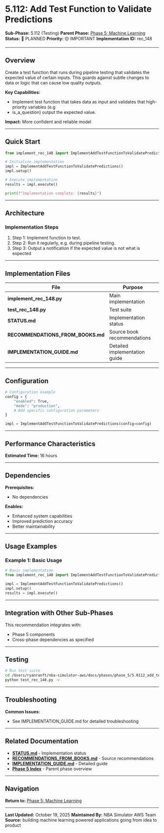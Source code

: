 # 5.112: Add Test Function to Validate Predictions

**Sub-Phase:** 5.112 (Testing)
**Parent Phase:** [Phase 5: Machine Learning](../PHASE_5_INDEX.md)
**Status:** 🔵 PLANNED
**Priority:** 🟡 IMPORTANT
**Implementation ID:** rec_148

---

## Overview

Create a test function that runs during pipeline testing that validates the expected value of certain inputs. This guards against subtle changes to data or logic that can cause low quality outputs.

**Key Capabilities:**
- Implement test function that takes data as input and validates that high-priority variables (e.g
- is_a_question) output the expected value.

**Impact:**
More confident and reliable model

---

## Quick Start

```python
from implement_rec_148 import ImplementAddTestFunctionToValidatePredictions

# Initialize implementation
impl = ImplementAddTestFunctionToValidatePredictions()
impl.setup()

# Execute implementation
results = impl.execute()

print(f"Implementation complete: {results}")
```

---

## Architecture

### Implementation Steps

1. Step 1: Implement function to test.
2. Step 2: Run it regularly, e.g. during pipeline testing.
3. Step 3: Output a notification if the expected value is not what is expected

---

## Implementation Files

| File | Purpose |
|------|---------|
| **implement_rec_148.py** | Main implementation |
| **test_rec_148.py** | Test suite |
| **STATUS.md** | Implementation status |
| **RECOMMENDATIONS_FROM_BOOKS.md** | Source book recommendations |
| **IMPLEMENTATION_GUIDE.md** | Detailed implementation guide |

---

## Configuration

```python
# Configuration example
config = {
    "enabled": True,
    "mode": "production",
    # Add specific configuration parameters
}

impl = ImplementAddTestFunctionToValidatePredictions(config=config)
```

---

## Performance Characteristics

**Estimated Time:** 16 hours

---

## Dependencies

**Prerequisites:**
- No dependencies

**Enables:**
- Enhanced system capabilities
- Improved prediction accuracy
- Better maintainability

---

## Usage Examples

### Example 1: Basic Usage

```python
# Basic implementation
from implement_rec_148 import ImplementAddTestFunctionToValidatePredictions

impl = ImplementAddTestFunctionToValidatePredictions()
impl.setup()
results = impl.execute()
```

---

## Integration with Other Sub-Phases

This recommendation integrates with:
- Phase 5 components
- Cross-phase dependencies as specified

---

## Testing

```bash
# Run test suite
cd /Users/ryanranft/nba-simulator-aws/docs/phases/phase_5/5.0112_add_test_function_to_validate_predictions
python test_rec_148.py -v
```

---

## Troubleshooting

**Common Issues:**
- See IMPLEMENTATION_GUIDE.md for detailed troubleshooting

---

## Related Documentation

- **[STATUS.md](STATUS.md)** - Implementation status
- **[RECOMMENDATIONS_FROM_BOOKS.md](RECOMMENDATIONS_FROM_BOOKS.md)** - Source recommendations
- **[IMPLEMENTATION_GUIDE.md](IMPLEMENTATION_GUIDE.md)** - Detailed guide
- **[Phase 5 Index](../PHASE_5_INDEX.md)** - Parent phase overview

---

## Navigation

**Return to:** [Phase 5: Machine Learning](../PHASE_5_INDEX.md)

---

**Last Updated:** October 19, 2025
**Maintained By:** NBA Simulator AWS Team
**Source:** building machine learning powered applications going from idea to product
